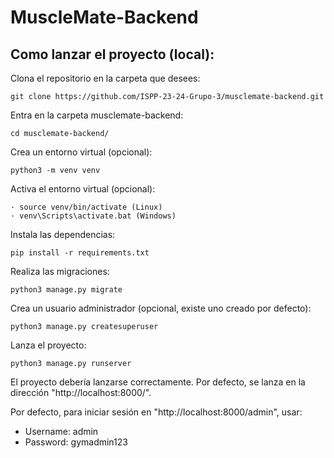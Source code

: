 # MuscleMate-Backend

## Como lanzar el proyecto (local):
Clona el repositorio en la carpeta que desees:

    git clone https://github.com/ISPP-23-24-Grupo-3/musclemate-backend.git

Entra en la carpeta musclemate-backend:

    cd musclemate-backend/

Crea un entorno virtual (opcional):

    python3 -m venv venv

Activa el entorno virtual (opcional):

    · source venv/bin/activate (Linux)
    · venv\Scripts\activate.bat (Windows)

Instala las dependencias:

    pip install -r requirements.txt

Realiza las migraciones:

    python3 manage.py migrate

Crea un usuario administrador (opcional, existe uno creado por defecto):

    python3 manage.py createsuperuser

Lanza el proyecto:

    python3 manage.py runserver

El proyecto debería lanzarse correctamente. Por defecto, se lanza en la dirección "http://localhost:8000/".

Por defecto, para iniciar sesión en "http://localhost:8000/admin", usar:
- Username: admin
- Password: gymadmin123
